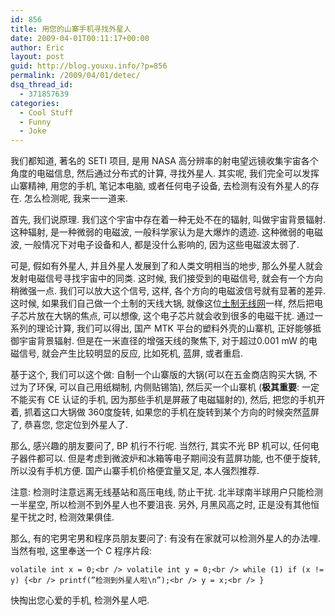 ```yaml
---
id: 856
title: 用您的山寨手机寻找外星人
date: 2009-04-01T00:11:17+00:00
author: Eric
layout: post
guid: http://blog.youxu.info/?p=856
permalink: /2009/04/01/detec/
dsq_thread_id:
  - 371857639
categories:
  - Cool Stuff
  - Funny
  - Joke
---
```

我们都知道, 著名的 SETI 项目, 是用 NASA 高分辨率的射电望远镜收集宇宙各个角度的电磁信息, 然后通过分布式的计算, 寻找外星人. 其实呢, 我们完全可以发挥山寨精神, 用您的手机, 笔记本电脑, 或者任何电子设备, 去检测有没有外星人的存在. 怎么检测呢, 我来一一道来. 

首先, 我们说原理. 我们这个宇宙中存在着一种无处不在的辐射, 叫做宇宙背景辐射. 这种辐射, 是一种微弱的电磁波, 一般科学家认为是大爆炸的遗迹. 这种微弱的电磁波, 一般情况下对电子设备和人, 都是没什么影响的, 因为这些电磁波太弱了. 

可是, 假如有外星人, 并且外星人发展到了和人类文明相当的地步, 那么外星人就会发射电磁信号寻找宇宙中的同类. 这时候, 我们接受到的电磁信号, 就会有一个方向稍微强一点. 我们可以放大这个信号, 这样, 各个方向的电磁波信号就有显著的差异. 这时候, 如果我们自己做一个土制的天线大锅, 就像这位[土制无线网](http://bbs.news.163.com/bbs/photo/113554004.html)一样, 然后把电子芯片放在大锅的焦点, 可以想像, 这个电子芯片就会收到很多的电磁干扰. 通过一系列的理论计算, 我们可以得出, 国产 MTK 平台的塑料外壳的山寨机, 正好能够抵御宇宙背景辐射. 但是在一米直径的增强天线的聚焦下, 对于超过0.001 mW 的电磁信号, 就会产生比较明显的反应, 比如死机, 蓝屏, 或者重启. 

基于这个, 我们可以这个做: 自制一个山寨版的大锅(可以在五金商店购买大锅, 不过为了环保, 可以自己用纸糊制, 内侧贴锡箔), 然后买一个山寨机 (**极其重要**: 一定不能买有 CE 认证的手机, 因为那些手机是屏蔽了电磁辐射的), 然后, 把您的手机开着, 抓着这口大锅做 360度旋转, 如果您的手机在旋转到某个方向的时候突然蓝屏了, 恭喜您, 您定位到外星人了. 

那么, 感兴趣的朋友要问了, BP 机行不行呢. 当然行, 其实不光 BP 机可以, 任何电子器件都可以. 但是考虑到微波炉和冰箱等电子期间没有蓝屏功能, 也不便于旋转, 所以没有手机方便. 国产山寨手机价格便宜量又足, 本人强烈推荐. 

注意: 检测时注意远离无线基站和高压电线, 防止干扰. 北半球南半球用户只能检测一半星空, 所以检测不到外星人也不要沮丧. 另外, 月黑风高之时, 正是没有其他恒星干扰之时, 检测效果俱佳. 

那么, 有的宅男宅男和程序员朋友要问了: 有没有在家就可以检测外星人的办法哩. 当然有啦, 这里奉送一个 C 程序片段: 

`volatile int x = 0;<br />
volatile int y = 0;<br />
while (1) if (x != y) {<br />
printf(”检测到外星人啦\n”);<br />
y = x;<br />
}`

快掏出您心爱的手机, 检测外星人吧.